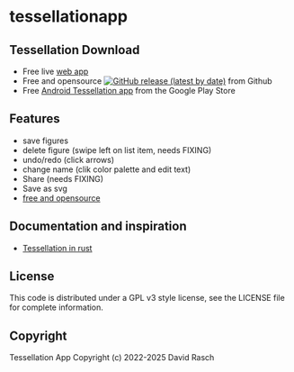 # tessellationapp

## Tessellation Download

* Free live [web app](https://dcrasch.github.io/tessellationapp/)
* Free and opensource [![GitHub release (latest by date)](https://img.shields.io/github/v/release/dcrasch/tessellationapp?display_name=tag&logo=github)](https://github.com/dcrasch/tessellationapp/releases/latest) from Github
* Free [Android Tessellation app](https://play.google.com/store/apps/details?id=nl.cloudscripting.tessellationapp) from the Google Play Store


## Features

* save figures
* delete figure (swipe left on list item, needs FIXING)
* undo/redo (click arrows)
* change name (clik color palette and edit text)
* Share (needs FIXING)
* Save as svg
* [free and opensource](https://www.gnu.org/philosophy/free-sw.en.html)

## Documentation and inspiration

* [Tessellation in rust](https://github.com/dcrasch/tir/)

## License

This code is distributed under a GPL v3 style license, see the LICENSE file for complete information.

## Copyright

Tessellation App Copyright (c) 2022-2025 David Rasch

